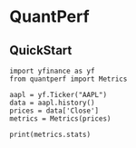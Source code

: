 # QuantPerf

## QuickStart

```
import yfinance as yf
from quantperf import Metrics

aapl = yf.Ticker("AAPL")
data = aapl.history()
prices = data['Close']
metrics = Metrics(prices)

print(metrics.stats)
```